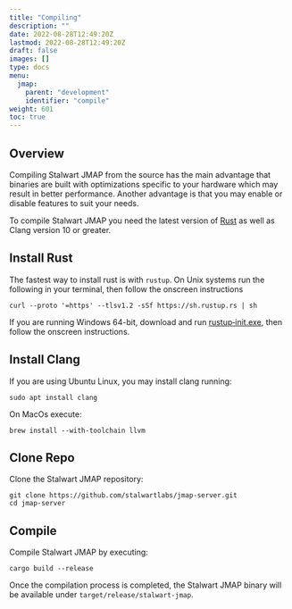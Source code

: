 ```yaml
---
title: "Compiling"
description: ""
date: 2022-08-28T12:49:20Z
lastmod: 2022-08-28T12:49:20Z
draft: false
images: []
type: docs
menu:
  jmap:
    parent: "development"
    identifier: "compile"
weight: 601
toc: true
---
```


## Overview

Compiling Stalwart JMAP from the source has the main advantage that binaries are built
with optimizations specific to your hardware which may result in better performance.
Another advantage is that you may enable or disable features to suit your needs.

To compile Stalwart JMAP you need the latest version of [Rust](https://www.rust-lang.org/) as well as Clang version 10
or greater.

## Install Rust

The fastest way to install rust is with ``rustup``. On Unix systems run the following in your terminal, then follow the onscreen instructions

```
curl --proto '=https' --tlsv1.2 -sSf https://sh.rustup.rs | sh
```

If you are running Windows 64-bit, download and run [rustup‑init.exe](https://rustup.rs), then follow the onscreen instructions. 

## Install Clang

If you are using Ubuntu Linux, you may install clang running:

```
sudo apt install clang
```

On MacOs execute:

```
brew install --with-toolchain llvm
```

## Clone Repo

Clone the Stalwart JMAP repository:

```
git clone https://github.com/stalwartlabs/jmap-server.git
cd jmap-server
```

## Compile

Compile Stalwart JMAP by executing:

```
cargo build --release
```

Once the compilation process is completed, the Stalwart JMAP
binary will be available under ``target/release/stalwart-jmap``.

